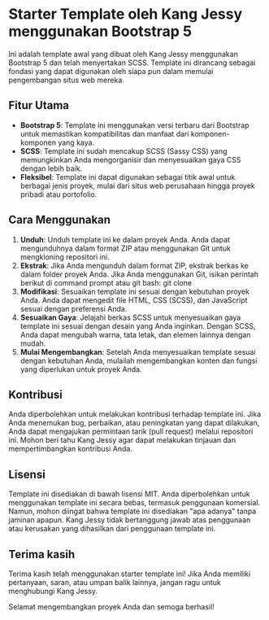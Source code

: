 # Starter Template oleh Kang Jessy menggunakan Bootstrap 5

Ini adalah template awal yang dibuat oleh Kang Jessy menggunakan Bootstrap 5 dan telah menyertakan SCSS. Template ini dirancang sebagai fondasi yang dapat digunakan oleh siapa pun dalam memulai pengembangan situs web mereka.

## Fitur Utama

- **Bootstrap 5**: Template ini menggunakan versi terbaru dari Bootstrap untuk memastikan kompatibilitas dan manfaat dari komponen-komponen yang kaya.
- **SCSS**: Template ini sudah mencakup SCSS (Sassy CSS) yang memungkinkan Anda mengorganisir dan menyesuaikan gaya CSS dengan lebih baik.
- **Fleksibel**: Template ini dapat digunakan sebagai titik awal untuk berbagai jenis proyek, mulai dari situs web perusahaan hingga proyek pribadi atau portofolio.

## Cara Menggunakan

1. **Unduh**: Unduh template ini ke dalam proyek Anda. Anda dapat mengunduhnya dalam format ZIP atau menggunakan Git untuk mengkloning repositori ini.
2. **Ekstrak**: Jika Anda mengunduh dalam format ZIP, ekstrak berkas ke dalam folder proyek Anda. Jika Anda menggunakan Git, isikan perintah berikut di command prompt atau git bash: git clone <nama repository>
3. **Modifikasi**: Sesuaikan template ini sesuai dengan kebutuhan proyek Anda. Anda dapat mengedit file HTML, CSS (SCSS), dan JavaScript sesuai dengan preferensi Anda.
4. **Sesuaikan Gaya**: Jelajahi berkas SCSS untuk menyesuaikan gaya template ini sesuai dengan desain yang Anda inginkan. Dengan SCSS, Anda dapat mengubah warna, tata letak, dan elemen lainnya dengan mudah.
5. **Mulai Mengembangkan**: Setelah Anda menyesuaikan template sesuai dengan kebutuhan Anda, mulailah mengembangkan konten dan fungsi yang diperlukan untuk proyek Anda.

## Kontribusi

Anda diperbolehkan untuk melakukan kontribusi terhadap template ini. Jika Anda menemukan bug, perbaikan, atau peningkatan yang dapat dilakukan, Anda dapat mengajukan permintaan tarik (pull request) melalui repositori ini. Mohon beri tahu Kang Jessy agar dapat melakukan tinjauan dan mempertimbangkan kontribusi Anda.

## Lisensi

Template ini disediakan di bawah lisensi MIT. Anda diperbolehkan untuk menggunakan template ini secara bebas, termasuk penggunaan komersial. Namun, mohon diingat bahwa template ini disediakan "apa adanya" tanpa jaminan apapun. Kang Jessy tidak bertanggung jawab atas penggunaan atau kerusakan yang dihasilkan dari penggunaan template ini.

## Terima kasih

Terima kasih telah menggunakan starter template ini! Jika Anda memiliki pertanyaan, saran, atau umpan balik lainnya, jangan ragu untuk menghubungi Kang Jessy.

Selamat mengembangkan proyek Anda dan semoga berhasil!
